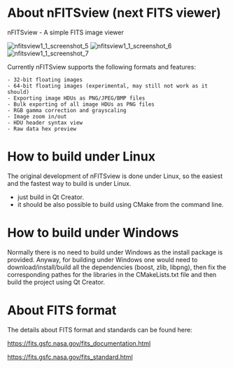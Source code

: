 # About nFITSview  (next FITS viewer)
nFITSview - A simple FITS image viewer

![nfitsview1_1_screenshot_5](https://user-images.githubusercontent.com/109148999/180640402-b17321d1-2002-4112-81db-3fd0c16e0b8f.png)
![nfitsview1_1_screenshot_6](https://user-images.githubusercontent.com/109148999/180640403-01bed71b-ae8b-4fdd-aa3b-2d104e64ea56.png)
![nfitsview1_1_screenshot_7](https://user-images.githubusercontent.com/109148999/180741392-779ce687-e1a1-4937-a806-0b9de9a6c3c7.png)


Currently nFITSview supports the following formats and features:

    - 32-bit floating images
    - 64-bit floating images (experimental, may still not work as it should)
    - Exporting image HDUs as PNG/JPEG/BMP files
    - Bulk exporting of all image HDUs as PNG files
    - RGB gamma correction and grayscaling
    - Image zoom in/out
    - HDU header syntax view
    - Raw data hex preview
    
# How to build under Linux

The original development of nFITSview is done under Linux, so the easiest and the fastest way to build is under Linux.

- just build in Qt Creator. 
- it should be also possible to build using CMake from the command line.

# How to build under Windows

Normally there is no need to build under Windows as the install package is provided. 
Anyway, for building under Windows one would need to download/install/build all the dependencies (boost, zlib, libpng), then fix the
corresponding pathes for the libraries in the CMakeLists.txt file and then build the project using Qt Creator.

# About FITS format

The details about FITS format and standards can be found here:

https://fits.gsfc.nasa.gov/fits_documentation.html

https://fits.gsfc.nasa.gov/fits_standard.html


